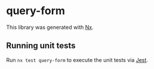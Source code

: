 # query-form

This library was generated with [Nx](https://nx.dev).

## Running unit tests

Run `nx test query-form` to execute the unit tests via [Jest](https://jestjs.io).

